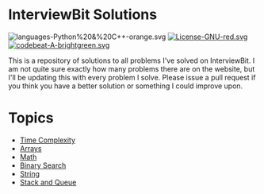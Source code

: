 <p align="center">
<!-- <img src="img/ib-logo-square.png" alt="ib-logo-square.png"> -->
</p>

# InterviewBit Solutions

![languages-Python%20&%20C++-orange.svg](https://img.shields.io/badge/languages-Python%20&%20C++-orange.svg) [![License-GNU-red.svg](https://img.shields.io/badge/License-GNU-red.svg)](https://img.shields.io/badge/License-GNU-red.svg) [![codebeat-A-brightgreen.svg](https://img.shields.io/badge/codebeat-A-brightgreen.svg)](https://codebeat.co/projects/github-com-alex-keyes-interviewbit)

This is a repository of solutions to all problems I've solved on InterviewBit. I am not quite sure exactly how many problems there are on the website, but I'll be updating this with every problem I solve. Please issue a pull request if you think you have a better solution or something I could improve upon.

# Topics

*   [Time Complexity](#)
*   [Arrays](https://github.com/rahulcode22/Data-structures/tree/master/Arrays)
*   [Math](https://github.com/rahulcode22/Data-structures/tree/master/Math)
*   [Binary Search](https://github.com/rahulcode22/Data-structures/tree/master/Binary-Search)
*   [String](https://github.com/rahulcode22/Data-structures/tree/master/String)
*   [Stack and Queue](#)
